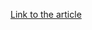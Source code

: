[Link to the article](https://www.resecurity.com/blog/article/smishing-triad-is-targeting-pakistan-to-defraud-banking-customers-at-scale)

